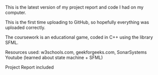 This is the latest version of my project report and code I had on my computer.

This is the first time uploading to GitHub, so hopefully everything was uploaded correctly.

The coursework is an educational game, coded in C++ using the library SFML.

Resources used: w3schools.com, geekforgeeks.com, SonarSystems Youtube (learned about state machine + SFML)

Project Report included
